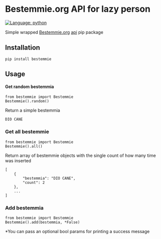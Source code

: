 # Bestemmie.org API for lazy person

[![Language: python](https://img.shields.io/badge/python-3-blue.svg)](https://www.python.org/)&nbsp;

Simple wrapped [Bestemmie.org](http://bestemmie.org) [api](http://bestemmie.org/api) pip package

## Installation

`pip install bestemmie`

## Usage

#### Get random bestemmia

```
from bestemmie import Bestemmie
Bestemmie().random()
```
Return a simple bestemmia

`DIO CANE`

### Get all bestemmie

```
from bestemmie import Bestemmie
Bestemmie().all()
```
Return array of bestemmie objects with the single count of how many time was inserted
```
[
    {
        "bestemmia": "DIO CANE",
        "count": 2
    },
    ...
]
```

### Add bestemmia

```
from bestemmie import Bestemmie
Bestemmie().add(bestemmia, *False)
```

*You can pass an optional bool params for printing a success message
